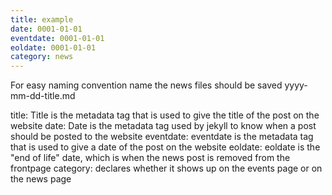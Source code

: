 ```yaml
---
title: example
date: 0001-01-01
eventdate: 0001-01-01
eoldate: 0001-01-01
category: news
---
```


For easy naming convention name the news files should be saved yyyy-mm-dd-title.md

title: Title is the metadata tag that is used to give the title of the post on the website
date: Date is the metadata tag used by jekyll to know when a post should be posted to the website
eventdate: eventdate is the metadata tag that is used to give a date of the post on the website
eoldate: eoldate is the "end of life" date, which is when the news post is removed from the frontpage
category: declares whether it shows up on the events page or on the news page
